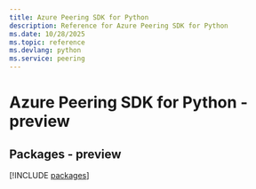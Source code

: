 ```yaml
---
title: Azure Peering SDK for Python
description: Reference for Azure Peering SDK for Python
ms.date: 10/28/2025
ms.topic: reference
ms.devlang: python
ms.service: peering
---
```

# Azure Peering SDK for Python - preview
## Packages - preview
[!INCLUDE [packages](peering-index.md)]
